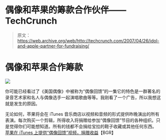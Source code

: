 # 偶像和苹果的筹款合作伙伴——TechCrunch

> 原文：<https://web.archive.org/web/http://techcrunch.com/2007/04/26/idol-and-apple-partner-for-fundraising/>

# 偶像和苹果合作筹款

![](img/bdafa192a5645d2ddeca981a16734e30.png)

你可能已经看过了《美国偶像》中被称为“偶像回馈”的一集它的特色是一群著名的录音艺术家和名人与偶像选手一起演唱歌曲等等。我刚看了一个广告，所以我想这就是发生的原因。

无论如何，苹果将会在 iTunes 音乐商店以视频和音频的形式提供昨晚演出的所有表演。每次购买一个剪辑，所得收入将捐赠给参加“偶像回馈”节目的各种组织。只是觉得你们可能想知道。所有的钱都不会捐给宝拉的鞋子收藏或其他任何东西。
[苹果在 iTunes 上提供“偶像回馈”视频，捐赠收益](https://web.archive.org/web/20210826125231/http://www.boygeniusreport.com/2007/04/26/apple-offers-idol-gives-back-videos-on-itunes-donates-proceeds/)【BGR】